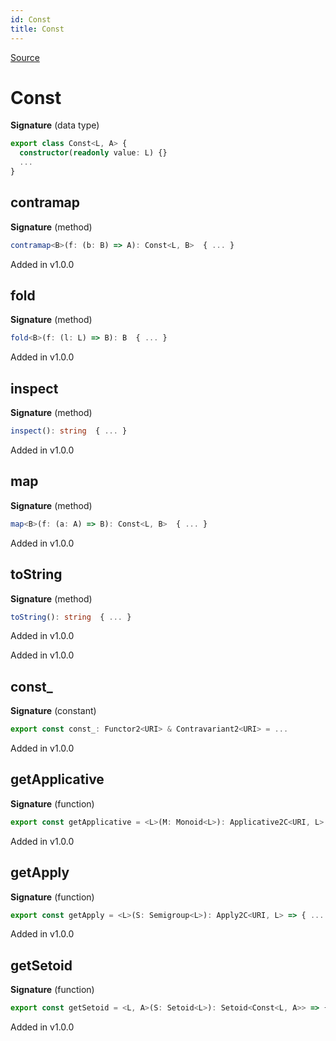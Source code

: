 ```yaml
---
id: Const
title: Const
---
```


[Source](https://github.com/gcanti/fp-ts/blob/master/src/Const.ts)

# Const

**Signature** (data type)

```ts
export class Const<L, A> {
  constructor(readonly value: L) {}
  ...
}
```

## contramap

**Signature** (method)

```ts
contramap<B>(f: (b: B) => A): Const<L, B>  { ... }
```

Added in v1.0.0

## fold

**Signature** (method)

```ts
fold<B>(f: (l: L) => B): B  { ... }
```

Added in v1.0.0

## inspect

**Signature** (method)

```ts
inspect(): string  { ... }
```

Added in v1.0.0

## map

**Signature** (method)

```ts
map<B>(f: (a: A) => B): Const<L, B>  { ... }
```

Added in v1.0.0

## toString

**Signature** (method)

```ts
toString(): string  { ... }
```

Added in v1.0.0

Added in v1.0.0

## const\_

**Signature** (constant)

```ts
export const const_: Functor2<URI> & Contravariant2<URI> = ...
```

Added in v1.0.0

## getApplicative

**Signature** (function)

```ts
export const getApplicative = <L>(M: Monoid<L>): Applicative2C<URI, L> => { ... }
```

Added in v1.0.0

## getApply

**Signature** (function)

```ts
export const getApply = <L>(S: Semigroup<L>): Apply2C<URI, L> => { ... }
```

Added in v1.0.0

## getSetoid

**Signature** (function)

```ts
export const getSetoid = <L, A>(S: Setoid<L>): Setoid<Const<L, A>> => { ... }
```

Added in v1.0.0

